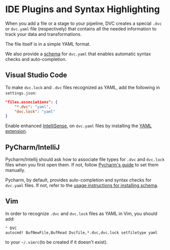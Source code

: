 # IDE Plugins and Syntax Highlighting

When you add a file or a stage to your pipeline, DVC creates a special `.dvc` or
`dvc.yaml` file (respectively) that contains all the needed information to track
your data and transformations.

The file itself is in a simple YAML format.

We also provide a [schema](https://github.com/iterative/dvcyaml-schema) for
`dvc.yaml` that enables automatic syntax checks and auto-completion.

## Visual Studio Code

To make `dvc.lock` and `.dvc` files recognized as YAML, add the following in
`settings.json`:

```json
"files.associations": {
    "*.dvc": "yaml",
    "dvc.lock": "yaml"
}
```

Enable enhanced
[IntelliSense](https://code.visualstudio.com/docs/editor/intellisense),
on `dvc.yaml` files by installing the
[YAML extension](https://marketplace.visualstudio.com/items?itemName=redhat.vscode-yaml).

## PyCharm/IntelliJ

Pycharm/Intellij should ask how to associate file types for `.dvc` and
`dvc.lock` files when you first open them. If not, follow
[Pycharm's guide](https://www.jetbrains.com/help/pycharm/creating-and-registering-file-types.html)
to set them manually.

Pycharm, by default, provides auto-completion and syntax checks for `dvc.yaml`
files. If not, refer to the
[usage instructions for installing schema](https://github.com/iterative/dvcyaml-schema).

## Vim

In order to recognize `.dvc` and `dvc.lock` files as YAML in Vim, you should
add:

```vim
" DVC
autocmd! BufNewFile,BufRead Dvcfile,*.dvc,dvc.lock setfiletype yaml
```

to your `~/.vimrc`(to be created if it doesn't exist).
